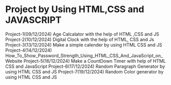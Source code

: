 # Project by Using HTML,CSS and JAVASCRIPT
Project-1(09/12/2024)
        Age Calcalator with the help of HTML ,CSS and JS
Project-2(10/12/2024)
        Digital Clock with the help of HTML, CSS and Js
Project-3(13/12/2024)
        Make a simple calender by using HTML CSS and JS
Project-4(14/12/2024)
        How_To_Show_Password_Strength_Using_HTML_CSS_And_JavaScript_on_Website
Project-5(16/12/2024)
        Make a CountDown Timer with help of HTML CSS and JavaScript
Project-6(17/12/2024)
        Random Paragraph Generator by using HTML CSS and JS
Project-7(19/12/2024)
        Random Color generator by using HTML CSS and JS
        
        